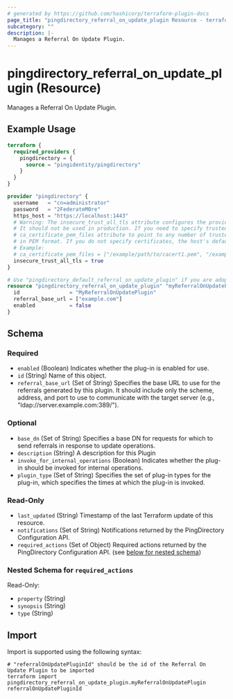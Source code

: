 ```yaml
---
# generated by https://github.com/hashicorp/terraform-plugin-docs
page_title: "pingdirectory_referral_on_update_plugin Resource - terraform-provider-pingdirectory"
subcategory: ""
description: |-
  Manages a Referral On Update Plugin.
---
```


# pingdirectory_referral_on_update_plugin (Resource)

Manages a Referral On Update Plugin.

## Example Usage

```terraform
terraform {
  required_providers {
    pingdirectory = {
      source = "pingidentity/pingdirectory"
    }
  }
}

provider "pingdirectory" {
  username   = "cn=administrator"
  password   = "2FederateM0re"
  https_host = "https://localhost:1443"
  # Warning: The insecure_trust_all_tls attribute configures the provider to trust any certificate presented by the PingDirectory server.
  # It should not be used in production. If you need to specify trusted CA certificates, use the
  # ca_certificate_pem_files attribute to point to any number of trusted CA certificate files
  # in PEM format. If you do not specify certificates, the host's default root CA set will be used.
  # Example:
  # ca_certificate_pem_files = ["/example/path/to/cacert1.pem", "/example/path/to/cacert2.pem"]
  insecure_trust_all_tls = true
}

# Use "pingdirectory_default_referral_on_update_plugin" if you are adopting existing configuration from the PingDirectory server into Terraform
resource "pingdirectory_referral_on_update_plugin" "myReferralOnUpdatePlugin" {
  id                = "MyReferralOnUpdatePlugin"
  referral_base_url = ["example.com"]
  enabled           = false
}
```

<!-- schema generated by tfplugindocs -->
## Schema

### Required

- `enabled` (Boolean) Indicates whether the plug-in is enabled for use.
- `id` (String) Name of this object.
- `referral_base_url` (Set of String) Specifies the base URL to use for the referrals generated by this plugin. It should include only the scheme, address, and port to use to communicate with the target server (e.g., "ldap://server.example.com:389/").

### Optional

- `base_dn` (Set of String) Specifies a base DN for requests for which to send referrals in response to update operations.
- `description` (String) A description for this Plugin
- `invoke_for_internal_operations` (Boolean) Indicates whether the plug-in should be invoked for internal operations.
- `plugin_type` (Set of String) Specifies the set of plug-in types for the plug-in, which specifies the times at which the plug-in is invoked.

### Read-Only

- `last_updated` (String) Timestamp of the last Terraform update of this resource.
- `notifications` (Set of String) Notifications returned by the PingDirectory Configuration API.
- `required_actions` (Set of Object) Required actions returned by the PingDirectory Configuration API. (see [below for nested schema](#nestedatt--required_actions))

<a id="nestedatt--required_actions"></a>
### Nested Schema for `required_actions`

Read-Only:

- `property` (String)
- `synopsis` (String)
- `type` (String)

## Import

Import is supported using the following syntax:

```shell
# "referralOnUpdatePluginId" should be the id of the Referral On Update Plugin to be imported
terraform import pingdirectory_referral_on_update_plugin.myReferralOnUpdatePlugin referralOnUpdatePluginId
```
